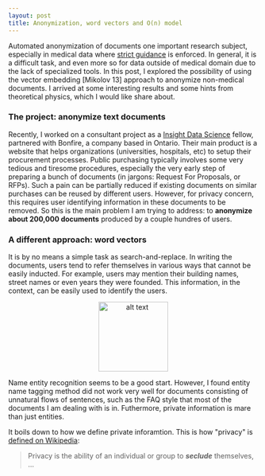 ```yaml
---
layout: post
title: Anonymization, word vectors and O(n) model
---
```

Automated anonymization of documents one important research subject, especially in medical data where [strict guidance](http://www.hhs.gov/hipaa/for-professionals/privacy/special-topics/de-identification/) is enforced. In general, it is a difficult task, and even more so for data outside of medical domain due to the lack of specialized tools. In this post, I explored the possibility of using the vector embedding [Mikolov 13] approach to anonymize non-medical documents. I arrived at some interesting results and some hints from theoretical physics, which I would like share about. 


### The project: anonymize text documents

Recently, I worked on a consultant project as a [Insight Data Science](http://insightdatascience.com/) fellow, partnered with Bonfire, a company based in Ontario. Their main product is a website that helps organizations (universities, hospitals, etc) to setup their procurement processes. Public purchasing typically involves some very tedious and tiresome procedures, especially the very early step of preparing a bunch of documents (in jargons: Request For Proposals, or RFPs). Such a pain can be partially reduced if existing documents on similar purchases can be reused by different users. However, for privacy concern, this requires user identifying information in these documents to be removed. So this is the main problem I am trying to address: to **anonymize about 200,000 documents** produced by a couple hundres of users. 

### A different approach: word vectors

It is by no means a simple task as search-and-replace. In writing the documents, users tend to refer themselves in various ways that cannot be easily inducted. For example, users may mention their building names, street names or even years they were founded. This information, in the context, can be easily used to identify the users. 

<center> <img src="{{ site.baseurl }}/images/utopia.png" alt="alt text" height="140px"> </center>

Name entity recognition seems to be a good start. However, I found entity name tagging method did not work very well for documents consisting of unnatural flows of sentences, such as the FAQ style that most of the documents I am dealing with is in. Futhermore, private information is mare than just entities. 

It boils down to how we define private inforamtion. This is how "privacy" is [defined on Wikipedia](https://en.wikipedia.org/wiki/Privacy): 

> Privacy is the ability of an individual or group to ***seclude*** themselves, ...






